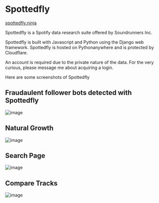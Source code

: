 # Spottedfly

[spottedfly.ninja](http://www.spottedfly.ninja)

Spottedfly is a Spotify data research suite offered by Soundrunners Inc.

Spottedfly is built with Javascript and Python using the Django web framework. Spottedfly is hosted on Pythonanywhere and is protected by Cloudflare. 

An account is required due to the private nature of the data. For the very curious, please message me about acquiring a login. 


Here are some screenshots of Spottedfly

## Fraudaulent follower bots detected with Spottedfly
![image](https://user-images.githubusercontent.com/35173688/82720403-0a350480-9c68-11ea-8d4c-0b37ce36ad89.png)
## Natural Growth
![image](https://user-images.githubusercontent.com/35173688/82705916-69295800-9c2d-11ea-8fb9-4c2c415f52c3.png)
## Search Page
![image](https://user-images.githubusercontent.com/35173688/82271134-cff7fa00-992b-11ea-9f58-a4ca79ee4bd4.png)
## Compare Tracks
![image](https://user-images.githubusercontent.com/35173688/82406792-64418a00-9a1c-11ea-9f80-c65b16bbbe3e.png)


